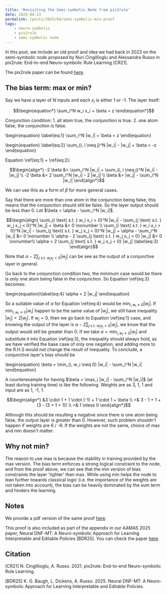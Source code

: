 ```yaml
---
title: 'Revisiting the Semi-symbolic Node from pix2rule'
date: 2025-04-23
permalink: /posts/2025/04/semi-symbolic-min-proof
tags:
    - neuro-symbolic
    - pix2rule
    - semi-symbolic node
---
```


In this post, we include an old proof and idea we had back in 2022 on the
semi-symbolic node proposed by Nuri Cingillioglu and Alessandra Russo in
pix2rule: End-to-end Neuro-symbolic Rule Learning [CR21].

The pix2rule paper can be found [here](https://arxiv.org/abs/2106.07487).

## The bias term: max or min?

Say we have a layer of $N$ inputs and each $x_i$ is either 1 or -1. The layer
itself:

$$\begin{equation*}
    \sum_i^N w_i x_i + \beta = z
\end{equation*}$$

Conjunction condition: 1. all atom true, the conjunction is true. 2. one atom
false, the conjunction is false.

\begin{equation} \label{eq:1}
    \sum_i^N |w_i| + \beta = z
\end{equation}

\begin{equation} \label{eq:2}
    \sum_{i, i \neq j}^N |w_i| - |w_j| + \beta = -z
\end{equation}

Equation \ref{eq:1} + \ref{eq:2}:

$$\begin{align*}
    -2 \beta &= \sum_i^N |w_i| + \sum_{i, i \neq j}^N |w_i| - |w_j| \\
    -2 \beta &= 2 \sum_i^N |w_i| - 2 |w_j| \\
    \beta &= |w_j| - \sum_i^N |w_i|
\end{align*}$$

We can use this as a form of $\beta$ for more general cases.

Say that there are more than one atom in the conjunction being false, this means
that the conjunction should still be false. So the layer output should be less
than 0. Let $\beta = \alpha - \sum_i^N |w_i|$.

$$\begin{align}
    \sum_{i \text{ s.t. } w_i x_i > 0}^N |w_i| - \sum_{j \text{ s.t. } w_j x_j < 0}^N |w_j| + \beta &< 0 \nonumber \\
    \sum_{i \text{ s.t. } w_i x_i > 0}^N |w_i| - \sum_{j \text{ s.t. } w_j x_j < 0}^N |w_j| + \alpha - \sum_i^N |w_i| &< 0 \nonumber \\
    \alpha - 2 \sum_{j \text{ s.t. } w_j x_j < 0} |w_j| &< 0 \nonumber\\
    \alpha < 2 \sum_{j \text{ s.t. } w_j x_j < 0} |w_j| \label{eq:3}
\end{align}$$

Note that $\alpha - 2 \sum_{j \text{ s.t. } w_j x_j < 0} |w_j|$ can be see as
the output of a conjunctive layer in general.

Go back to the conjunction condition two, the minimum case would be there is
only one atom being false in the conjunction. So Equation \ref{eq:3} becomes:

\begin{equation}\label{eq:4}
    \alpha < 2 |w_j|
\end{equation}

So a suitable value of $\alpha$ for Equation \ref{eq:4} would be $\min_{i, w_i
\neq 0} |w_i|$. If $\min_{i, w_i \neq 0} |w_i|$ happen to be the same value of
$|w_j|$, we still have inequality $|w_j| < 2 |w_j|$. If $w_j = 0$, then we go
back to Equation \ref{eq:1} case, and knowing the output of the layer is
$\alpha - 2 \sum_{j \text{ s.t. } w_j x_j < 0} |w_j|$, we know that the output
would still be greater than 0. If we take $\alpha = \min_{i, w_i \neq 0} |w_i|$
and substitute it into Equation \ref{eq:3}, the inequality should always hold,
as we have verified the base case of only one negation, and adding more to the
R.H.S would not change the result of inequality. To conclude, a conjunctive
layer's bias should be

\begin{equation}
    \beta = \min_{i, w_i \neq 0} |w_i| - \sum_i^N |w_i|
\end{equation}

A counterexample for having $\beta = \max_i |w_i| - \sum_i^N |w_i|$ (at least
during training time) is like the following. Weights are as 3, 1, 1 and input
are as 1, -1, 1.

$$\begin{align*}
    &3 \cdot 1 + 1 \cdot (-1) + 1 \cdot 1 + \beta \\
    =& 3 - 1 + 1 + (3 - (3 + 1 + 1)) \\
    =& 1 \nless 0
\end{align*}$$

Although this should be resulting a negative since there is one atom being
false, the output layer is greater than 0. However, such problem shouldn't
happen if weights are 6 / -6. If the weights are not the same, choice of max and
min doesn't matter.

## Why not min?

The reason to use max is because the stability in training provided by the max
version. The bias term enforces a strong logical constraint to the node, and
from the proof above, we can see that the min version of bias constraints the
layer 'tighter' than max. While using min helps the node to lean further towards
classical logic (i.e. the importance of the weights are not taken into account),
the bias can be heavily dominated by the sum term and hinders the learning.

## Notes

We provide a pdf version of the same proof
[here](/files/semi-symbolic-min-proof.pdf).

This proof is also included as part of the appendix in our AAMAS 2025 paper,
Neural DNF-MT: A Neuro-symbolic Approach for Learning Interpretable and Editable
Policies [BDR25]. You can check the paper
[here](/publication/neural-dnf-mt-for-learning-interpretable-editable-policies).

## Citation

[CR21] N. Cingillioglu, A. Russo. 2021. pix2rule: End-to-end Neuro-symbolic Rule
Learning.

[BDR25] K. G. Baugh, L. Dickens, A. Russo. 2025. Neural DNF-MT: A Neuro-symbolic
Approach for Learning Interpretable and Editable Policies.
